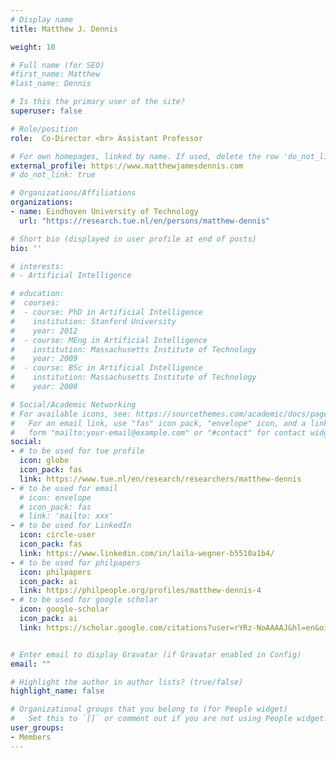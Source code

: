 ```yaml
---
# Display name
title: Matthew J. Dennis

weight: 10

# Full name (for SEO)
#first_name: Matthew
#last_name: Dennis

# Is this the primary user of the site?
superuser: false

# Role/position
role:  Co-Director <br> Assistant Professor

# For own homepages, linked by name. If used, delete the row 'do_not_link: true'
external_profile: https://www.matthewjamesdennis.com
# do_not_link: true

# Organizations/Affiliations
organizations:
- name: Eindhoven University of Technology
  url: "https://research.tue.nl/en/persons/matthew-dennis"

# Short bio (displayed in user profile at end of posts)
bio: ''

# interests:
# - Artificial Intelligence

# education:
#  courses:
#  - course: PhD in Artificial Intelligence
#    institution: Stanford University
#    year: 2012
#  - course: MEng in Artificial Intelligence
#    institution: Massachusetts Institute of Technology
#    year: 2009
#  - course: BSc in Artificial Intelligence
#    institution: Massachusetts Institute of Technology
#    year: 2008

# Social/Academic Networking
# For available icons, see: https://sourcethemes.com/academic/docs/page-builder/#icons
#   For an email link, use "fas" icon pack, "envelope" icon, and a link in the
#   form "mailto:your-email@example.com" or "#contact" for contact widget.
social:
- # to be used for tue profile
  icon: globe
  icon_pack: fas
  link: https://www.tue.nl/en/research/researchers/matthew-dennis
- # to be used for email
  # icon: envelope
  # icon_pack: fas
  # link: 'mailto: xxx'
- # to be used for LinkedIn
  icon: circle-user
  icon_pack: fas
  link: https://www.linkedin.com/in/laila-wegner-b5510a1b4/
- # to be used for philpapers
  icon: philpapers
  icon_pack: ai
  link: https://philpeople.org/profiles/matthew-dennis-4
- # to be used for google scholar
  icon: google-scholar
  icon_pack: ai
  link: https://scholar.google.com/citations?user=rYRz-NoAAAAJ&hl=en&oi=ao


# Enter email to display Gravatar (if Gravatar enabled in Config)
email: ""

# Highlight the author in author lists? (true/false)
highlight_name: false

# Organizational groups that you belong to (for People widget)
#   Set this to `[]` or comment out if you are not using People widget.
user_groups:
- Members
---
```

